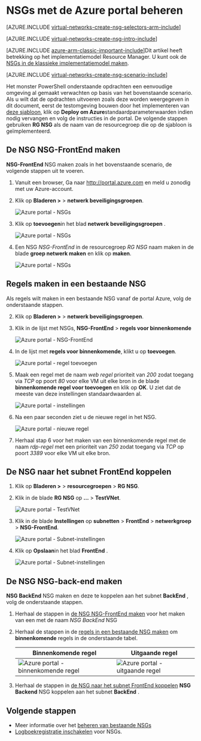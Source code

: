 <properties 
   pageTitle="Het maken van NSGs in de ARM-modus met behulp van de portal Azure | Microsoft Azure"
   description="Meer informatie over het maken en implementeren van NSGs in de ARM met de Azure portal"
   services="virtual-network"
   documentationCenter="na"
   authors="jimdial"
   manager="carmonm"
   editor="tysonn"
   tags="azure-resource-manager"
/>
<tags 
   ms.service="virtual-network"
   ms.devlang="na"
   ms.topic="article"
   ms.tgt_pltfrm="na"
   ms.workload="infrastructure-services"
   ms.date="02/04/2016"
   ms.author="jdial" />

# <a name="how-to-manage-nsgs-using-the-azure-portal"></a>NSGs met de Azure portal beheren

[AZURE.INCLUDE [virtual-networks-create-nsg-selectors-arm-include](../../includes/virtual-networks-create-nsg-selectors-arm-include.md)]

[AZURE.INCLUDE [virtual-networks-create-nsg-intro-include](../../includes/virtual-networks-create-nsg-intro-include.md)]

[AZURE.INCLUDE [azure-arm-classic-important-include](../../includes/azure-arm-classic-important-include.md)]Dit artikel heeft betrekking op het implementatiemodel Resource Manager. U kunt ook de [NSGs in de klassieke implementatiemodel maken](virtual-networks-create-nsg-classic-ps.md).

[AZURE.INCLUDE [virtual-networks-create-nsg-scenario-include](../../includes/virtual-networks-create-nsg-scenario-include.md)]

Het monster PowerShell onderstaande opdrachten een eenvoudige omgeving al gemaakt verwachten op basis van het bovenstaande scenario. Als u wilt dat de opdrachten uitvoeren zoals deze worden weergegeven in dit document, eerst de testomgeving bouwen door het implementeren van [deze sjabloon](http://github.com/telmosampaio/azure-templates/tree/master/201-IaaS-WebFrontEnd-SQLBackEnd), klik op **Deploy om Azure**standaardparameterwaarden indien nodig vervangen en volg de instructies in de portal. De volgende stappen gebruiken **RG NSG** als de naam van de resourcegroep die op de sjabloon is geïmplementeerd.

## <a name="create-the-nsg-frontend-nsg"></a>De NSG NSG-FrontEnd maken

**NSG-FrontEnd** NSG maken zoals in het bovenstaande scenario, de volgende stappen uit te voeren.

1. Vanuit een browser, Ga naar http://portal.azure.com en meld u zonodig met uw Azure-account.
2. Klik op **Bladeren >** > **netwerk beveiligingsgroepen**.

    ![Azure portal - NSGs](./media/virtual-networks-create-nsg-arm-pportal/figure11.png)

3. Klik op **toevoegen**in het blad **netwerk beveiligingsgroepen** .
  
    ![Azure portal - NSGs](./media/virtual-networks-create-nsg-arm-pportal/figure12.png)

4. Een NSG *NSG-FrontEnd* in de resourcegroep *RG NSG* naam maken in de blade **groep netwerk maken** en klik op **maken**.

    ![Azure portal - NSGs](./media/virtual-networks-create-nsg-arm-pportal/figure13.png)

## <a name="create-rules-in-an-existing-nsg"></a>Regels maken in een bestaande NSG

Als regels wilt maken in een bestaande NSG vanaf de portal Azure, volg de onderstaande stappen.

2. Klik op **Bladeren >** > **netwerk beveiligingsgroepen**.

3. Klik in de lijst met NSGs, **NSG-FrontEnd** > **regels voor binnenkomende**

    ![Azure portal - NSG-FrontEnd](./media/virtual-networks-create-nsg-arm-pportal/figure2.png)

4. In de lijst met **regels voor binnenkomende**, klikt u op **toevoegen**.

    ![Azure portal - regel toevoegen](./media/virtual-networks-create-nsg-arm-pportal/figure3.png)

5. Maak een regel met de naam *web regel* prioriteit van *200* zodat toegang via *TCP* op poort *80* voor elke VM uit elke bron in de blade **binnenkomende regel voor toevoegen** en klik op **OK**. U ziet dat de meeste van deze instellingen standaardwaarden al.

    ![Azure portal - instellingen](./media/virtual-networks-create-nsg-arm-pportal/figure4.png)

6. Na een paar seconden ziet u de nieuwe regel in het NSG.

    ![Azure portal - nieuwe regel](./media/virtual-networks-create-nsg-arm-pportal/figure5.png)

7. Herhaal stap 6 voor het maken van een binnenkomende regel met de naam *rdp-regel* met een prioriteit van *250* zodat toegang via *TCP* op poort *3389* voor elke VM uit elke bron.

## <a name="associate-the-nsg-to-the-frontend-subnet"></a>De NSG naar het subnet FrontEnd koppelen

1. Klik op **Bladeren >** > **resourcegroepen** > **RG NSG**.
2. Klik in de blade **RG NSG** op **...**  >  **TestVNet**.

    ![Azure portal - TestVNet](./media/virtual-networks-create-nsg-arm-pportal/figure14.png)

3. Klik in de blade **Instellingen** op **subnetten** > **FrontEnd** > **netwerkgroep** > **NSG-FrontEnd**.

    ![Azure portal - Subnet-instellingen](./media/virtual-networks-create-nsg-arm-pportal/figure15.png)

4. Klik op **Opslaan**in het blad **FrontEnd** .

    ![Azure portal - Subnet-instellingen](./media/virtual-networks-create-nsg-arm-pportal/figure16.png)

## <a name="create-the-nsg-backend-nsg"></a>De NSG NSG-back-end maken

**NSG BackEnd** NSG maken en deze te koppelen aan het subnet **BackEnd** , volg de onderstaande stappen.

1. Herhaal de stappen in [de NSG NSG-FrontEnd maken](#Create-the-NSG-FrontEnd-NSG) voor het maken van een met de naam *NSG BackEnd* NSG
2. Herhaal de stappen in de [regels in een bestaande NSG maken](#Create-rules-in-an-existing-NSG) om **binnenkomende** regels in de onderstaande tabel.

  	|Binnenkomende regel|Uitgaande regel|
  	|---|---|
  	|![Azure portal - binnenkomende regel](./media/virtual-networks-create-nsg-arm-pportal/figure17.png)|![Azure portal - uitgaande regel](./media/virtual-networks-create-nsg-arm-pportal/figure18.png)|

3. Herhaal de stappen in [de NSG naar het subnet FrontEnd koppelen](#Associate-the-NSG-to-the-FrontEnd-subnet) **NSG Backend** NSG koppelen aan het subnet **BackEnd** .

## <a name="next-steps"></a>Volgende stappen

- Meer informatie over het [beheren van bestaande NSGs](virtual-network-manage-nsg-arm-portal.md)
- [Logboekregistratie inschakelen](virtual-network-nsg-manage-log.md) voor NSGs.